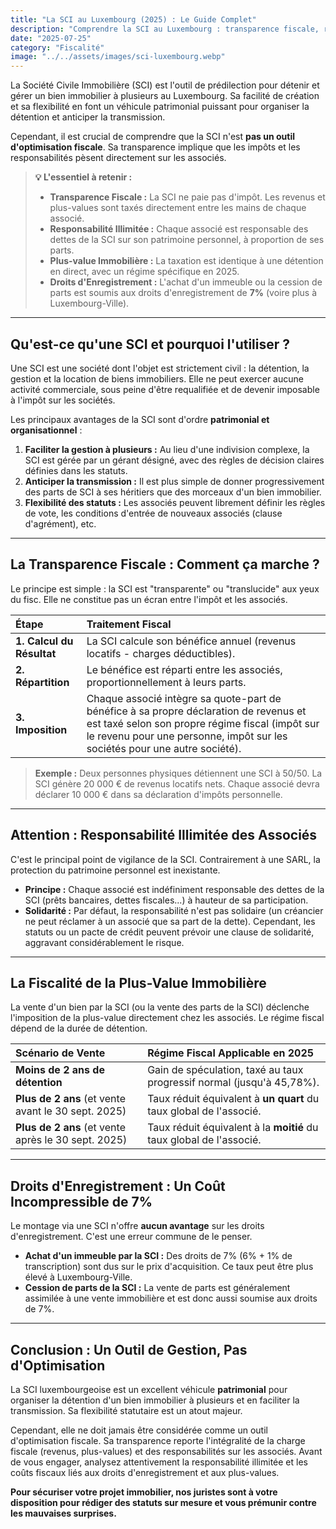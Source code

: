 ```yaml
---
title: "La SCI au Luxembourg (2025) : Le Guide Complet"
description: "Comprendre la SCI au Luxembourg : transparence fiscale, responsabilité des associés, plus-values immobilières et droits d'enregistrement. Nos experts vous guident."
date: "2025-07-25"
category: "Fiscalité"
image: "../../assets/images/sci-luxembourg.webp"
---
```


La Société Civile Immobilière (SCI) est l'outil de prédilection pour détenir et gérer un bien immobilier à plusieurs au Luxembourg. Sa facilité de création et sa flexibilité en font un véhicule patrimonial puissant pour organiser la détention et anticiper la transmission.

Cependant, il est crucial de comprendre que la SCI n'est **pas un outil d'optimisation fiscale**. Sa transparence implique que les impôts et les responsabilités pèsent directement sur les associés.

> **💡 L'essentiel à retenir :**
> * **Transparence Fiscale :** La SCI ne paie pas d'impôt. Les revenus et plus-values sont taxés directement entre les mains de chaque associé.
> * **Responsabilité Illimitée :** Chaque associé est responsable des dettes de la SCI sur son patrimoine personnel, à proportion de ses parts.
> * **Plus-value Immobilière :** La taxation est identique à une détention en direct, avec un régime spécifique en 2025.
> * **Droits d'Enregistrement :** L'achat d'un immeuble ou la cession de parts est soumis aux droits d'enregistrement de **7%** (voire plus à Luxembourg-Ville).

---

## Qu'est-ce qu'une SCI et pourquoi l'utiliser ?

Une SCI est une société dont l'objet est strictement civil : la détention, la gestion et la location de biens immobiliers. Elle ne peut exercer aucune activité commerciale, sous peine d'être requalifiée et de devenir imposable à l'impôt sur les sociétés.

Les principaux avantages de la SCI sont d'ordre **patrimonial et organisationnel** :

1.  **Faciliter la gestion à plusieurs :** Au lieu d'une indivision complexe, la SCI est gérée par un gérant désigné, avec des règles de décision claires définies dans les statuts.
2.  **Anticiper la transmission :** Il est plus simple de donner progressivement des parts de SCI à ses héritiers que des morceaux d'un bien immobilier.
3.  **Flexibilité des statuts :** Les associés peuvent librement définir les règles de vote, les conditions d'entrée de nouveaux associés (clause d'agrément), etc.

---

## La Transparence Fiscale : Comment ça marche ?

Le principe est simple : la SCI est "transparente" ou "translucide" aux yeux du fisc. Elle ne constitue pas un écran entre l'impôt et les associés.

| Étape | Traitement Fiscal |
| :--- | :--- |
| **1. Calcul du Résultat** | La SCI calcule son bénéfice annuel (revenus locatifs - charges déductibles). |
| **2. Répartition** | Le bénéfice est réparti entre les associés, proportionnellement à leurs parts. |
| **3. Imposition** | Chaque associé intègre sa quote-part de bénéfice à sa propre déclaration de revenus et est taxé selon son propre régime fiscal (impôt sur le revenu pour une personne, impôt sur les sociétés pour une autre société). |

> **Exemple :** Deux personnes physiques détiennent une SCI à 50/50. La SCI génère 20 000 € de revenus locatifs nets. Chaque associé devra déclarer 10 000 € dans sa déclaration d'impôts personnelle.

---

## Attention : Responsabilité Illimitée des Associés

C'est le principal point de vigilance de la SCI. Contrairement à une SARL, la protection du patrimoine personnel est inexistante.

* **Principe :** Chaque associé est indéfiniment responsable des dettes de la SCI (prêts bancaires, dettes fiscales...) à hauteur de sa participation.
* **Solidarité :** Par défaut, la responsabilité n'est pas solidaire (un créancier ne peut réclamer à un associé que sa part de la dette). Cependant, les statuts ou un pacte de crédit peuvent prévoir une clause de solidarité, aggravant considérablement le risque.

---

## La Fiscalité de la Plus-Value Immobilière

La vente d'un bien par la SCI (ou la vente des parts de la SCI) déclenche l'imposition de la plus-value directement chez les associés. Le régime fiscal dépend de la durée de détention.

| Scénario de Vente | Régime Fiscal Applicable en 2025 |
| :--- | :--- |
| **Moins de 2 ans de détention** | Gain de spéculation, taxé au taux progressif normal (jusqu'à 45,78%). |
| **Plus de 2 ans** (et vente avant le 30 sept. 2025) | Taux réduit équivalent à **un quart** du taux global de l'associé. |
| **Plus de 2 ans** (et vente après le 30 sept. 2025) | Taux réduit équivalent à la **moitié** du taux global de l'associé. |

---

## Droits d'Enregistrement : Un Coût Incompressible de 7%

Le montage via une SCI n'offre **aucun avantage** sur les droits d'enregistrement. C'est une erreur commune de le penser.

* **Achat d'un immeuble par la SCI :** Des droits de 7% (6% + 1% de transcription) sont dus sur le prix d'acquisition. Ce taux peut être plus élevé à Luxembourg-Ville.
* **Cession de parts de la SCI :** La vente de parts est généralement assimilée à une vente immobilière et est donc aussi soumise aux droits de 7%.

---

## Conclusion : Un Outil de Gestion, Pas d'Optimisation

La SCI luxembourgeoise est un excellent véhicule **patrimonial** pour organiser la détention d'un bien immobilier à plusieurs et en faciliter la transmission. Sa flexibilité statutaire est un atout majeur.

Cependant, elle ne doit jamais être considérée comme un outil d'optimisation fiscale. Sa transparence reporte l'intégralité de la charge fiscale (revenus, plus-values) et des responsabilités sur les associés. Avant de vous engager, analysez attentivement la responsabilité illimitée et les coûts fiscaux liés aux droits d'enregistrement et aux plus-values.

**Pour sécuriser votre projet immobilier, nos juristes sont à votre disposition pour rédiger des statuts sur mesure et vous prémunir contre les mauvaises surprises.**